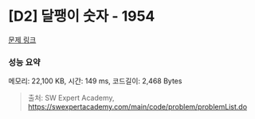 # [D2] 달팽이 숫자 - 1954 

[문제 링크](https://swexpertacademy.com/main/code/problem/problemDetail.do?contestProbId=AV5PobmqAPoDFAUq) 

### 성능 요약

메모리: 22,100 KB, 시간: 149 ms, 코드길이: 2,468 Bytes



> 출처: SW Expert Academy, https://swexpertacademy.com/main/code/problem/problemList.do